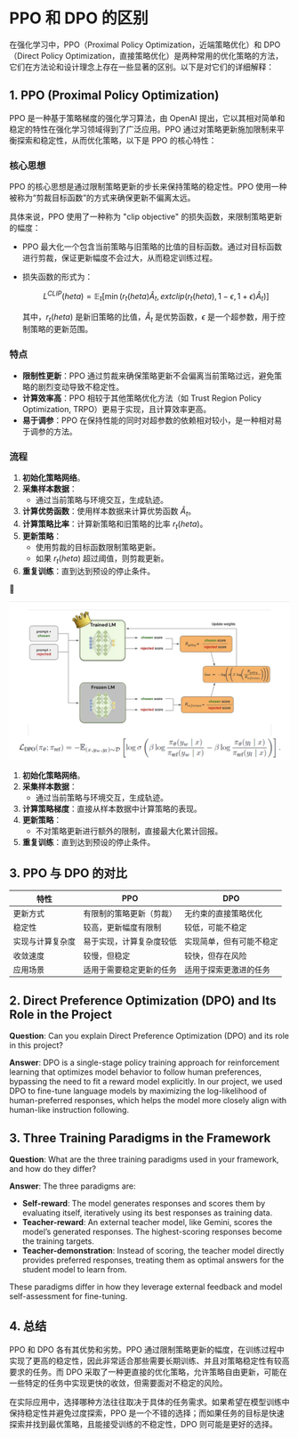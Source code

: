 # PPO 和 DPO 的区别

在强化学习中，PPO（Proximal Policy Optimization，近端策略优化）和 DPO（Direct Policy Optimization，直接策略优化）是两种常用的优化策略的方法，它们在方法论和设计理念上存在一些显著的区别。以下是对它们的详细解释：

## 1. PPO (Proximal Policy Optimization)
PPO 是一种基于策略梯度的强化学习算法，由 OpenAI 提出，它以其相对简单和稳定的特性在强化学习领域得到了广泛应用。PPO 通过对策略更新施加限制来平衡探索和稳定性，从而优化策略，以下是 PPO 的核心特性：

### 核心思想
PPO 的核心思想是通过限制策略更新的步长来保持策略的稳定性。PPO 使用一种被称为“剪裁目标函数”的方式来确保更新不偏离太远。

具体来说，PPO 使用了一种称为 "clip objective" 的损失函数，来限制策略更新的幅度：

- PPO 最大化一个包含当前策略与旧策略的比值的目标函数。通过对目标函数进行剪裁，保证更新幅度不会过大，从而稳定训练过程。
- 损失函数的形式为：

  $$L^{CLIP}(	heta) = \mathbb{E}_t [\min(r_t(	heta) \hat{A}_t, 	ext{clip}(r_t(	heta), 1-\epsilon, 1+\epsilon) \hat{A}_t)]$$
  
  其中，$r_t(	heta)$ 是新旧策略的比值，$\hat{A}_t$ 是优势函数，$\epsilon$ 是一个超参数，用于控制策略的更新范围。

### 特点
- **限制性更新**：PPO 通过剪裁来确保策略更新不会偏离当前策略过远，避免策略的剧烈变动导致不稳定性。
- **计算效率高**：PPO 相较于其他策略优化方法（如 Trust Region Policy Optimization, TRPO）更易于实现，且计算效率更高。
- **易于调参**：PPO 在保持性能的同时对超参数的依赖相对较小，是一种相对易于调参的方法。

### 流程
1. **初始化策略网络**。
2. **采集样本数据**：
   - 通过当前策略与环境交互，生成轨迹。
3. **计算优势函数**：使用样本数据来计算优势函数 $\hat{A}_t$。
4. **计算策略比率**：计算新策略和旧策略的比率 $r_t(	heta)$。
5. **更新策略**：
   - 使用剪裁的目标函数限制策略更新。
   - 如果 $r_t(	heta)$ 超过阈值，则剪裁更新。
6. **重复训练**：直到达到预设的停止条件。



![DPO 流程图](https://github.com/ethan-charles/MLE-MLphd-Interview-PRE/blob/main/%E7%AE%80%E5%8E%86%E5%86%85%E5%AE%B9/DPO.png)
1. **初始化策略网络**。
2. **采集样本数据**：
   - 通过当前策略与环境交互，生成轨迹。
3. **计算策略梯度**：直接从样本数据中计算策略的表现。
4. **更新策略**：
   - 不对策略更新进行额外的限制，直接最大化累计回报。
5. **重复训练**：直到达到预设的停止条件。

## 3. PPO 与 DPO 的对比
| 特性                | PPO                          | DPO                          |
|---------------------|------------------------------|------------------------------|
| 更新方式            | 有限制的策略更新（剪裁）     | 无约束的直接策略优化         |
| 稳定性              | 较高，更新幅度有限制         | 较低，可能不稳定             |
| 实现与计算复杂度    | 易于实现，计算复杂度较低     | 实现简单，但有可能不稳定     |
| 收敛速度            | 较慢，但稳定                 | 较快，但存在风险             |
| 应用场景            | 适用于需要稳定更新的任务     | 适用于探索更激进的任务       |

## 2. Direct Preference Optimization (DPO) and Its Role in the Project
**Question**: Can you explain Direct Preference Optimization (DPO) and its role in this project?

**Answer**: DPO is a single-stage policy training approach for reinforcement learning that optimizes model behavior to follow human preferences, bypassing the need to fit a reward model explicitly. In our project, we used DPO to fine-tune language models by maximizing the log-likelihood of human-preferred responses, which helps the model more closely align with human-like instruction following.

## 3. Three Training Paradigms in the Framework
**Question**: What are the three training paradigms used in your framework, and how do they differ?

**Answer**: The three paradigms are:
- **Self-reward**: The model generates responses and scores them by evaluating itself, iteratively using its best responses as training data.
- **Teacher-reward**: An external teacher model, like Gemini, scores the model’s generated responses. The highest-scoring responses become the training targets.
- **Teacher-demonstration**: Instead of scoring, the teacher model directly provides preferred responses, treating them as optimal answers for the student model to learn from.

These paradigms differ in how they leverage external feedback and model self-assessment for fine-tuning.


## 4. 总结
PPO 和 DPO 各有其优势和劣势。PPO 通过限制策略更新的幅度，在训练过程中实现了更高的稳定性，因此非常适合那些需要长期训练、并且对策略稳定性有较高要求的任务。而 DPO 采取了一种更直接的优化策略，允许策略自由更新，可能在一些特定的任务中实现更快的收敛，但需要面对不稳定的风险。

在实际应用中，选择哪种方法往往取决于具体的任务需求。如果希望在模型训练中保持稳定性并避免过度探索，PPO 是一个不错的选择；而如果任务的目标是快速探索并找到最优策略，且能接受训练的不稳定性，DPO 则可能是更好的选择。

